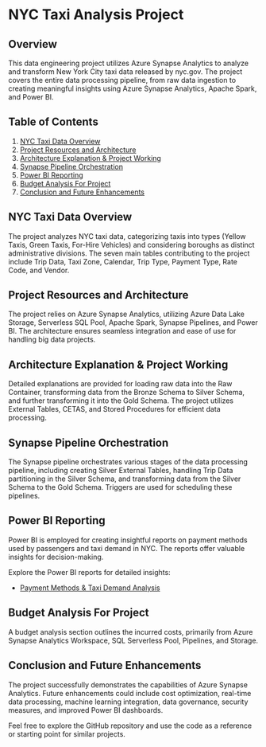 # NYC Taxi Analysis Project

## Overview

This data engineering project utilizes Azure Synapse Analytics to analyze and transform New York City taxi data released by nyc.gov. The project covers the entire data processing pipeline, from raw data ingestion to creating meaningful insights using Azure Synapse Analytics, Apache Spark, and Power BI.

## Table of Contents

1. [NYC Taxi Data Overview](#nyc-taxi-data-overview)
2. [Project Resources and Architecture](#project-resources-and-architecture)
3. [Architecture Explanation & Project Working](#architecture-explanation--project-working)
4. [Synapse Pipeline Orchestration](#synapse-pipeline-orchestration)
5. [Power BI Reporting](#power-bi-reporting)
6. [Budget Analysis For Project](#budget-analysis-for-project)
7. [Conclusion and Future Enhancements](#conclusion-and-future-enhancements)

## NYC Taxi Data Overview

The project analyzes NYC taxi data, categorizing taxis into types (Yellow Taxis, Green Taxis, For-Hire Vehicles) and considering boroughs as distinct administrative divisions. The seven main tables contributing to the project include Trip Data, Taxi Zone, Calendar, Trip Type, Payment Type, Rate Code, and Vendor.

## Project Resources and Architecture

The project relies on Azure Synapse Analytics, utilizing Azure Data Lake Storage, Serverless SQL Pool, Apache Spark, Synapse Pipelines, and Power BI. The architecture ensures seamless integration and ease of use for handling big data projects.

## Architecture Explanation & Project Working

Detailed explanations are provided for loading raw data into the Raw Container, transforming data from the Bronze Schema to Silver Schema, and further transforming it into the Gold Schema. The project utilizes External Tables, CETAS, and Stored Procedures for efficient data processing.

## Synapse Pipeline Orchestration

The Synapse pipeline orchestrates various stages of the data processing pipeline, including creating Silver External Tables, handling Trip Data partitioning in the Silver Schema, and transforming data from the Silver Schema to the Gold Schema. Triggers are used for scheduling these pipelines.

## Power BI Reporting

Power BI is employed for creating insightful reports on payment methods used by passengers and taxi demand in NYC. The reports offer valuable insights for decision-making.

Explore the Power BI reports for detailed insights:
- [Payment Methods & Taxi Demand Analysis](https://www.novypro.com/project/nyc-taxi-project/payment-methods-report)

## Budget Analysis For Project

A budget analysis section outlines the incurred costs, primarily from Azure Synapse Analytics Workspace, SQL Serverless Pool, Pipelines, and Storage.

## Conclusion and Future Enhancements

The project successfully demonstrates the capabilities of Azure Synapse Analytics. Future enhancements could include cost optimization, real-time data processing, machine learning integration, data governance, security measures, and improved Power BI dashboards.

Feel free to explore the GitHub repository and use the code as a reference or starting point for similar projects.
